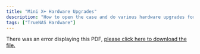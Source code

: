 ```yaml
---
title: "Mini X+ Hardware Upgrades"
description: "How to open the case and do various hardware upgrades for the Mini X+."
tags: ["TrueNAS Hardware"]
---
```


<object data="https://www.truenas.com/docs/files/MiniX+HardwareUpgradesGuide1.0.pdf" type="application/pdf" width="95%" height="1000">
  There was an error displaying this PDF, <a href="https://www.truenas.com/docs/files/MiniX+HardwareUpgradesGuide1.0.pdf">please click here to download the file.</a>
</object>